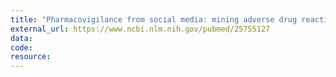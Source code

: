 ```yaml
---
title: "Pharmacovigilance from social media: mining adverse drug reaction mentions using sequence labeling with word embedding cluster features"
external_url: https://www.ncbi.nlm.nih.gov/pubmed/25755127
data:
code:
resource:
---
```

